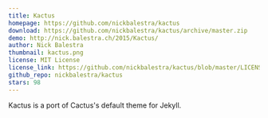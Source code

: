 ```yaml
---
title: Kactus
homepage: https://github.com/nickbalestra/kactus
download: https://github.com/nickbalestra/kactus/archive/master.zip
demo: http://nick.balestra.ch/2015/Kactus/
author: Nick Balestra
thumbnail: kactus.png
license: MIT License
license_link: https://github.com/nickbalestra/kactus/blob/master/LICENSE
github_repo: nickbalestra/kactus
stars: 98
---
```


Kactus is a port of Cactus's default theme for Jekyll.
